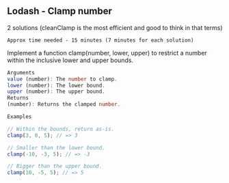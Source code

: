 ## Lodash - Clamp number

2 solutions (cleanClamp is the most efficient and good to think in that terms)

`Approx time needed - 15 minutes (7 minutes for each solution)`

Implement a function clamp(number, lower, upper) to restrict a number within the inclusive lower and upper bounds.

```ts
Arguments
value (number): The number to clamp.
lower (number): The lower bound.
upper (number): The upper bound.
Returns
(number): Returns the clamped number.

Examples

// Within the bounds, return as-is.
clamp(3, 0, 5); // => 3

// Smaller than the lower bound.
clamp(-10, -3, 5); // => -3

// Bigger than the upper bound.
clamp(10, -5, 5); // => 5
```
